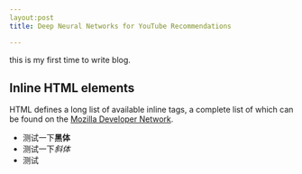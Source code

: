 ```yaml
---
layout:post
title: Deep Neural Networks for YouTube Recommendations

---
```


<div class=“message”>
 this is my first time to write blog.
</div>    



## Inline HTML elements

HTML defines a long list of available inline tags, a complete list of which can be found on the [Mozilla Developer Network](https://developer.mozilla.org/en-US/docs/Web/HTML/Element).

- 测试一下**黑体**
- 测试一下*斜体*
- 测试
